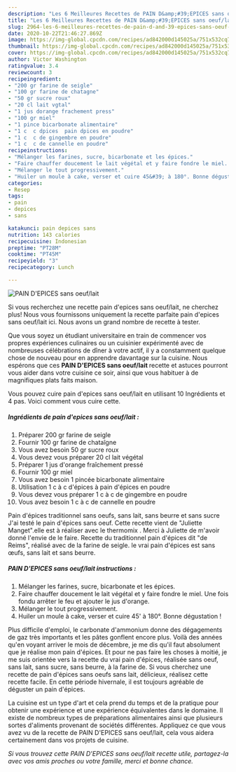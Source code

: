 ```yaml
---
description: "Les 6 Meilleures Recettes de PAIN D&amp;#39;EPICES sans oeuf/lait"
title: "Les 6 Meilleures Recettes de PAIN D&amp;#39;EPICES sans oeuf/lait"
slug: 2964-les-6-meilleures-recettes-de-pain-d-and-39-epices-sans-oeuf-lait
date: 2020-10-22T21:46:27.869Z
image: https://img-global.cpcdn.com/recipes/ad842000d145025a/751x532cq70/pain-depices-sans-oeuflait-photo-principale-de-la-recette.jpg
thumbnail: https://img-global.cpcdn.com/recipes/ad842000d145025a/751x532cq70/pain-depices-sans-oeuflait-photo-principale-de-la-recette.jpg
cover: https://img-global.cpcdn.com/recipes/ad842000d145025a/751x532cq70/pain-depices-sans-oeuflait-photo-principale-de-la-recette.jpg
author: Victor Washington
ratingvalue: 3.4
reviewcount: 3
recipeingredient:
- "200 gr farine de seigle"
- "100 gr farine de chatagne"
- "50 gr sucre roux"
- "20 cl lait vgtal"
- "1 jus dorange frachement press"
- "100 gr miel"
- "1 pince bicarbonate alimentaire"
- "1 c  c dpices  pain dpices en poudre"
- "1 c  c de gingembre en poudre"
- "1 c  c de cannelle en poudre"
recipeinstructions:
- "Mélanger les farines, sucre, bicarbonate et les épices."
- "Faire chauffer doucement le lait végétal et y faire fondre le miel. Une fois fondu arrêter le feu et ajouter le jus d&#39;orange."
- "Mélanger le tout progressivement."
- "Huiler un moule à cake, verser et cuire 45&#39; à 180°. Bonne dégustation !"
categories:
- Resep
tags:
- pain
- depices
- sans

katakunci: pain depices sans 
nutrition: 143 calories
recipecuisine: Indonesian
preptime: "PT28M"
cooktime: "PT45M"
recipeyield: "3"
recipecategory: Lunch

---
```



![PAIN D&#39;EPICES sans oeuf/lait](https://img-global.cpcdn.com/recipes/ad842000d145025a/751x532cq70/pain-depices-sans-oeuflait-photo-principale-de-la-recette.jpg)

Si vous recherchez une recette pain d&#39;epices sans oeuf/lait, ne cherchez plus! Nous vous fournissons uniquement la recette parfaite pain d&#39;epices sans oeuf/lait ici. Nous avons un grand nombre de recette à tester.

Que vous soyez un étudiant universitaire en train de commencer vos propres expériences culinaires ou un cuisinier expérimenté avec de nombreuses célébrations de dîner à votre actif, il y a constamment quelque chose de nouveau pour en apprendre davantage sur la cuisine. Nous espérons que ces <strong> PAIN D&#39;EPICES sans oeuf/lait </strong> recette et astuces pourront vous aider dans votre cuisine ce soir, ainsi que vous habituer à de magnifiques plats faits maison.

<!--inarticleads1-->

Vous pouvez cuire pain d&#39;epices sans oeuf/lait en utilisant 10 Ingrédients et 4 pas. Voici comment vous cuire cette.

##### Ingrédients de pain d&#39;epices sans oeuf/lait :

1. Préparer 200 gr farine de seigle
1. Fournir 100 gr farine de chataîgne
1. Vous avez besoin 50 gr sucre roux
1. Vous devez vous préparer 20 cl lait végétal
1. Préparer 1 jus d&#39;orange fraîchement pressé
1. Fournir 100 gr miel
1. Vous avez besoin 1 pincée bicarbonate alimentaire
1. Utilisation 1 c à c d&#39;épices à pain d&#39;épices en poudre
1. Vous devez vous préparer 1 c à c de gingembre en poudre
1. Vous avez besoin 1 c à c de cannelle en poudre


Pain d&#39;épices traditionnel sans oeufs, sans lait, sans beurre et sans sucre J&#39;ai testé le pain d&#39;épices sans oeuf. Cette recette vient de &#34;Juliette Manget&#34;.elle est à réaliser avec le thermomix . Merci à Juliette de m&#39;avoir donné l&#39;envie de le faire. Recette du traditionnel pain d&#39;épices dit &#34;de Reims&#34;, réalisé avec de la farine de seigle. le vrai pain d&#39;épices est sans œufs, sans lait et sans beurre. 

<!--inarticleads2-->

##### PAIN D&#39;EPICES sans oeuf/lait instructions :

1. Mélanger les farines, sucre, bicarbonate et les épices.
1. Faire chauffer doucement le lait végétal et y faire fondre le miel. Une fois fondu arrêter le feu et ajouter le jus d&#39;orange.
1. Mélanger le tout progressivement.
1. Huiler un moule à cake, verser et cuire 45&#39; à 180°. Bonne dégustation !


Plus difficile d&#39;emploi, le carbonate d&#39;ammonium donne des dégagements de gaz très importants et les pâtes gonflent encore plus. Voilà des années qu&#39;en voyant arriver le mois de décembre, je me dis qu&#39;il faut absolument que je réalise mon pain d&#39;épices. Et pour ne pas faire les choses à moitié, je me suis orientée vers la recette du vrai pain d&#39;épices, réalisée sans oeuf, sans lait, sans sucre, sans beurre, à la farine de. Si vous cherchez une recette de pain d&#39;épices sans oeufs sans lait, délicieux, réalisez cette recette facile. En cette période hivernale, il est toujours agréable de déguster un pain d&#39;épices. 

<!--inarticleads1-->

<p>
La cuisine est un type d'art et cela prend du temps et de la pratique pour obtenir une expérience et une expérience équivalentes dans le domaine. Il existe de nombreux types de préparations alimentaires ainsi que plusieurs sortes d'aliments provenant de sociétés différentes. Appliquez ce que vous avez vu de la recette de PAIN D&#39;EPICES sans oeuf/lait, cela vous aidera certainement dans vos projets de cuisine.
</p>

<p>
<i>Si vous trouvez cette PAIN D&#39;EPICES sans oeuf/lait recette utile, partagez-la avec vos amis proches ou votre famille, merci et bonne chance.</i>
</p>
